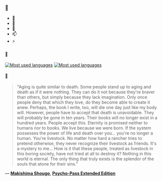 ### 👋

- 🔭
- 🌱
- 💬
- 📫
- ⚡

#### 🧏

[![Most used languages](https://github-readme-stats-aynah.vercel.app/api/top-langs/?username=aynh&theme=solarized-dark&langs_count=6&layout=compact&hide_title=true)](https://github.com/anuraghazra/github-readme-stats#gh-dark-mode-only)
[![Most used languages](https://github-readme-stats-aynah.vercel.app/api/top-langs/?username=aynh&theme=solarized-light&langs_count=6&layout=compact&hide_title=true)](https://github.com/anuraghazra/github-readme-stats#gh-light-mode-only)

#### 💬

> "Aging is quite similar to death. Some people stand up to aging and death as if it were nothing. They can do it not because they're braver than others, but simply because they lack imagination. Only once people deny that which they love, do they become able to create it anew. Perhaps, the book I write, too, will die one day just like my body will. However, people have to accept that death is unavoidable. They will probably be gone in ten years. Their books will no longer exist in a hundred years. People accept this. Eternity is promised neither to humans nor to books. We live because we were born. If the system possesses the power of life and death over you... you're no longer a human. You're livestock. No matter how hard a rancher tries to pretend otherwise, they never recognize their livestock as friends. It's a mystery to me... How is it that these people, treated as livestock in this boring society, have not tried at all to destroy it? Nothing in this world is eternal. The only thing that truly exists is the splendor of the souls that atone for their sins."

&mdash; [**Makishima Shougo**](https://myanimelist.net/character.php?q=Makishima%20Shougo&cat=character), [**Psycho-Pass Extended Edition**](https://myanimelist.net/search/all?q=Psycho-Pass%20Extended%20Edition&cat=all)
